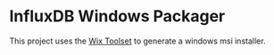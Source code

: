 # InfluxDB Windows Packager

This project uses the [Wix Toolset](http://wixtoolset.org/) to generate a windows msi installer.
